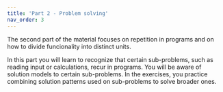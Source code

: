 ```yaml
---
title: 'Part 2 - Problem solving'
nav_order: 3
---
```


The second part of the material focuses on repetition in programs and on how to divide funcionality into distinct units.

In this part you will learn to recognize that certain sub-problems, such as reading input or calculations, recur in programs. You will be aware of solution models to certain sub-problems. In the exercises, you practice combining solution patterns used on sub-problems to solve broader ones.
